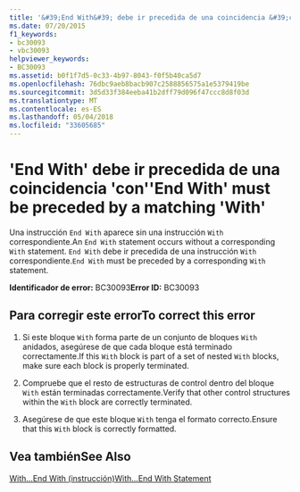 ```yaml
---
title: '&#39;End With&#39; debe ir precedida de una coincidencia &#39;con&#39;'
ms.date: 07/20/2015
f1_keywords:
- bc30093
- vbc30093
helpviewer_keywords:
- BC30093
ms.assetid: b0f1f7d5-0c33-4b97-8043-f0f5b40ca5d7
ms.openlocfilehash: 76dbc9aeb8bacb907c2588856575a1e5379419be
ms.sourcegitcommit: 3d5d33f384eeba41b2dff79d096f47ccc8d8f03d
ms.translationtype: MT
ms.contentlocale: es-ES
ms.lasthandoff: 05/04/2018
ms.locfileid: "33605685"
---
```

# <a name="39end-with39-must-be-preceded-by-a-matching-39with39"></a><span data-ttu-id="399cc-102">&#39;End With&#39; debe ir precedida de una coincidencia &#39;con&#39;</span><span class="sxs-lookup"><span data-stu-id="399cc-102">&#39;End With&#39; must be preceded by a matching &#39;With&#39;</span></span>
<span data-ttu-id="399cc-103">Una instrucción `End With` aparece sin una instrucción `With` correspondiente.</span><span class="sxs-lookup"><span data-stu-id="399cc-103">An `End With` statement occurs without a corresponding `With` statement.</span></span> <span data-ttu-id="399cc-104">`End With` debe ir precedida de una instrucción `With` correspondiente.</span><span class="sxs-lookup"><span data-stu-id="399cc-104">`End With` must be preceded by a corresponding `With` statement.</span></span>  
  
 <span data-ttu-id="399cc-105">**Identificador de error:** BC30093</span><span class="sxs-lookup"><span data-stu-id="399cc-105">**Error ID:** BC30093</span></span>  
  
## <a name="to-correct-this-error"></a><span data-ttu-id="399cc-106">Para corregir este error</span><span class="sxs-lookup"><span data-stu-id="399cc-106">To correct this error</span></span>  
  
1.  <span data-ttu-id="399cc-107">Si este bloque `With` forma parte de un conjunto de bloques `With` anidados, asegúrese de que cada bloque está terminado correctamente.</span><span class="sxs-lookup"><span data-stu-id="399cc-107">If this `With` block is part of a set of nested `With` blocks, make sure each block is properly terminated.</span></span>  
  
2.  <span data-ttu-id="399cc-108">Compruebe que el resto de estructuras de control dentro del bloque `With` están terminadas correctamente.</span><span class="sxs-lookup"><span data-stu-id="399cc-108">Verify that other control structures within the `With` block are correctly terminated.</span></span>  
  
3.  <span data-ttu-id="399cc-109">Asegúrese de que este bloque `With` tenga el formato correcto.</span><span class="sxs-lookup"><span data-stu-id="399cc-109">Ensure that this `With` block is correctly formatted.</span></span>  
  
## <a name="see-also"></a><span data-ttu-id="399cc-110">Vea también</span><span class="sxs-lookup"><span data-stu-id="399cc-110">See Also</span></span>  
 [<span data-ttu-id="399cc-111">With...End With (instrucción)</span><span class="sxs-lookup"><span data-stu-id="399cc-111">With...End With Statement</span></span>](../../visual-basic/language-reference/statements/with-end-with-statement.md)

